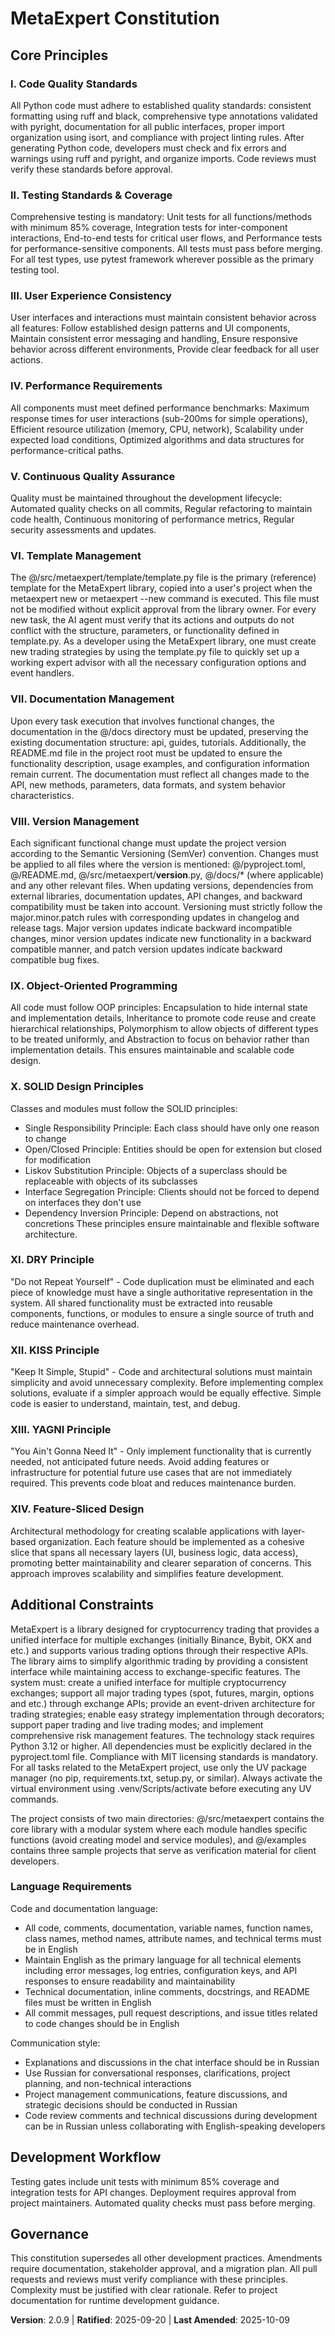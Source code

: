 <!-- 
Version Change: 2.0.8 → 2.0.9
Modified Principles: Added IX. Object-Oriented Programming and X. SOLID Design Principles, XI. DRY Principle, XII. KISS Principle, XIII. YAGNI Principle, XIV. Feature-Sliced Design
Added Sections: New principles IX-XIV for core development principles
Removed Sections: None
Templates Requiring Updates: 
✅ .specify/templates/plan-template.md (updated constitution version reference)
✅ .specify/templates/spec-template.md (updated constitution version reference) 
✅ .specify/templates/tasks-template.md (updated constitution version reference)
Follow-up TODOs: None
-->

# MetaExpert Constitution

## Core Principles

### I. Code Quality Standards
All Python code must adhere to established quality standards: consistent formatting using ruff and black, comprehensive type annotations validated with pyright, documentation for all public interfaces, proper import organization using isort, and compliance with project linting rules. After generating Python code, developers must check and fix errors and warnings using ruff and pyright, and organize imports. Code reviews must verify these standards before approval.

### II. Testing Standards & Coverage
Comprehensive testing is mandatory: Unit tests for all functions/methods with minimum 85% coverage, Integration tests for inter-component interactions, End-to-end tests for critical user flows, and Performance tests for performance-sensitive components. All tests must pass before merging. For all test types, use pytest framework wherever possible as the primary testing tool.

### III. User Experience Consistency
User interfaces and interactions must maintain consistent behavior across all features: Follow established design patterns and UI components, Maintain consistent error messaging and handling, Ensure responsive behavior across different environments, Provide clear feedback for all user actions.

### IV. Performance Requirements
All components must meet defined performance benchmarks: Maximum response times for user interactions (sub-200ms for simple operations), Efficient resource utilization (memory, CPU, network), Scalability under expected load conditions, Optimized algorithms and data structures for performance-critical paths.

### V. Continuous Quality Assurance
Quality must be maintained throughout the development lifecycle: Automated quality checks on all commits, Regular refactoring to maintain code health, Continuous monitoring of performance metrics, Regular security assessments and updates.

### VI. Template Management
The @/src/metaexpert/template/template.py file is the primary (reference) template for the MetaExpert library, copied into a user's project when the metaexpert new or metaexpert --new command is executed. This file must not be modified without explicit approval from the library owner. For every new task, the AI agent must verify that its actions and outputs do not conflict with the structure, parameters, or functionality defined in template.py. As a developer using the MetaExpert library, one must create new trading strategies by using the template.py file to quickly set up a working expert advisor with all the necessary configuration options and event handlers.

### VII. Documentation Management
Upon every task execution that involves functional changes, the documentation in the @/docs directory must be updated, preserving the existing documentation structure: api, guides, tutorials. Additionally, the README.md file in the project root must be updated to ensure the functionality description, usage examples, and configuration information remain current. The documentation must reflect all changes made to the API, new methods, parameters, data formats, and system behavior characteristics.

### VIII. Version Management
Each significant functional change must update the project version according to the Semantic Versioning (SemVer) convention. Changes must be applied to all files where the version is mentioned: @/pyproject.toml, @/README.md, @/src/metaexpert/__version__.py, @/docs/* (where applicable) and any other relevant files. When updating versions, dependencies from external libraries, documentation updates, API changes, and backward compatibility must be taken into account. Versioning must strictly follow the major.minor.patch rules with corresponding updates in changelog and release tags. Major version updates indicate backward incompatible changes, minor version updates indicate new functionality in a backward compatible manner, and patch version updates indicate backward compatible bug fixes.

### IX. Object-Oriented Programming
All code must follow OOP principles: Encapsulation to hide internal state and implementation details, Inheritance to promote code reuse and create hierarchical relationships, Polymorphism to allow objects of different types to be treated uniformly, and Abstraction to focus on behavior rather than implementation details. This ensures maintainable and scalable code design.

### X. SOLID Design Principles
Classes and modules must follow the SOLID principles: 
- Single Responsibility Principle: Each class should have only one reason to change
- Open/Closed Principle: Entities should be open for extension but closed for modification
- Liskov Substitution Principle: Objects of a superclass should be replaceable with objects of its subclasses
- Interface Segregation Principle: Clients should not be forced to depend on interfaces they don't use
- Dependency Inversion Principle: Depend on abstractions, not concretions
These principles ensure maintainable and flexible software architecture.

### XI. DRY Principle
"Do not Repeat Yourself" - Code duplication must be eliminated and each piece of knowledge must have a single authoritative representation in the system. All shared functionality must be extracted into reusable components, functions, or modules to ensure a single source of truth and reduce maintenance overhead.

### XII. KISS Principle
"Keep It Simple, Stupid" - Code and architectural solutions must maintain simplicity and avoid unnecessary complexity. Before implementing complex solutions, evaluate if a simpler approach would be equally effective. Simple code is easier to understand, maintain, test, and debug.

### XIII. YAGNI Principle
"You Ain't Gonna Need It" - Only implement functionality that is currently needed, not anticipated future needs. Avoid adding features or infrastructure for potential future use cases that are not immediately required. This prevents code bloat and reduces maintenance burden.

### XIV. Feature-Sliced Design
Architectural methodology for creating scalable applications with layer-based organization. Each feature should be implemented as a cohesive slice that spans all necessary layers (UI, business logic, data access), promoting better maintainability and clearer separation of concerns. This approach improves scalability and simplifies feature development.

## Additional Constraints

MetaExpert is a library designed for cryptocurrency trading that provides a unified interface for multiple exchanges (initially Binance, Bybit, OKX and etc.) and supports various trading options through their respective APIs. The library aims to simplify algorithmic trading by providing a consistent interface while maintaining access to exchange-specific features. The system must: create a unified interface for multiple cryptocurrency exchanges; support all major trading types (spot, futures, margin, options and etc.) through exchange APIs; provide an event-driven architecture for trading strategies; enable easy strategy implementation through decorators; support paper trading and live trading modes; and implement comprehensive risk management features. The technology stack requires Python 3.12 or higher. All dependencies must be explicitly declared in the pyproject.toml file. Compliance with MIT licensing standards is mandatory. For all tasks related to the MetaExpert project, use only the UV package manager (no pip, requirements.txt, setup.py, or similar). Always activate the virtual environment using .venv/Scripts/activate before executing any UV commands.

The project consists of two main directories: @/src/metaexpert contains the core library with a modular system where each module handles specific functions (avoid creating model and service modules), and @/examples contains three sample projects that serve as verification material for client developers.

### Language Requirements
Code and documentation language:

- All code, comments, documentation, variable names, function names, class names, method names, attribute names, and technical terms must be in English
- Maintain English as the primary language for all technical elements including error messages, log entries, configuration keys, and API responses to ensure readability and maintainability
- Technical documentation, inline comments, docstrings, and README files must be written in English
- All commit messages, pull request descriptions, and issue titles related to code changes should be in English

Communication style:

- Explanations and discussions in the chat interface should be in Russian
- Use Russian for conversational responses, clarifications, project planning, and non-technical interactions
- Project management communications, feature discussions, and strategic decisions should be conducted in Russian
- Code review comments and technical discussions during development can be in Russian unless collaborating with English-speaking developers

## Development Workflow

Testing gates include unit tests with minimum 85% coverage and integration tests for API changes. Deployment requires approval from project maintainers. Automated quality checks must pass before merging.

## Governance
This constitution supersedes all other development practices. Amendments require documentation, stakeholder approval, and a migration plan. All pull requests and reviews must verify compliance with these principles. Complexity must be justified with clear rationale. Refer to project documentation for runtime development guidance.

**Version**: 2.0.9 | **Ratified**: 2025-09-20 | **Last Amended**: 2025-10-09
